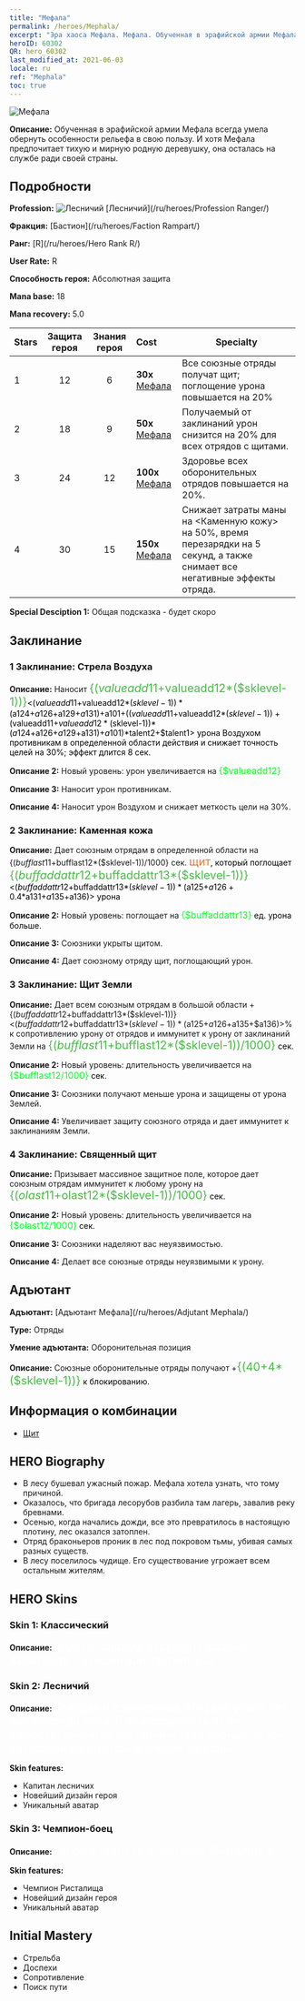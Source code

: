 ```yaml
---
title: "Мефала"
permalink: /heroes/Mephala/
excerpt: "Эра хаоса Мефала. Мефала. Обученная в эрафийской армии Мефала всегда умела обернуть особенности рельефа в свою пользу. И хотя Мефала предпочитает тихую и мирную родную деревушку, она осталась на службе ради своей страны."
heroID: 60302
QR: hero_60302
last_modified_at: 2021-06-03
locale: ru
ref: "Mephala"
toc: true
---
```

  ![Мефала](/images/h/h_Mephala.jpg)

 **Описание:** Обученная в эрафийской армии Мефала всегда умела обернуть особенности рельефа в свою пользу. И хотя Мефала предпочитает тихую и мирную родную деревушку, она осталась на службе ради своей страны.
## Подробности
 **Profession:** ![Лесничий](/images/h/h_prof_3.png)  [Лесничий](/ru/heroes/Profession Ranger/)

 **Фракция:** [Бастион](/ru/heroes/Faction Rampart/)

 **Ранг:** [R](/ru/heroes/Hero Rank R/)

 **User Rate:** R

 **Способность героя:** Абсолютная защита

 **Mana base:** 18

 **Mana recovery:** 5.0


  | Stars | Защита героя | Знания героя | Cost |     Specialty     |
  |---------|:---------------:|:---------------:|:--|--------------------|
  |    1    | 12 | 6 | **30x** [Мефала](/ItemsRU/her_367/) | Все союзные отряды получат щит; поглощение урона повышается на 20% |
  |    2    | 18 | 9 | **50x** [Мефала](/ItemsRU/her_367/) | Получаемый от заклинаний урон снизится на 20% для всех отрядов с щитами. |
  |    3    | 24 | 12 | **100x** [Мефала](/ItemsRU/her_367/) | Здоровье всех оборонительных отрядов повышается на 20%. |
  |    4    | 30 | 15 | **150x** [Мефала](/ItemsRU/her_367/) | Снижает затраты маны на <Каменную кожу> на 50%, время перезарядки на 5 секунд, а также снимает все негативные эффекты отряда. |

 **Special Desciption 1:** Общая подсказка - будет скоро

## Заклинание
### 1 Заклинание: Стрела Воздуха
 **Описание:** Наносит <span style="color: #48b946;font-size:20px">{($valueadd11+$valueadd12*($sklevel-1))}</span><span style="color: black"><($valueadd11+$valueadd12*($sklevel-1))*($a124+$a126+$a129+$a131)+$a101+(($valueadd11+$valueadd12*($sklevel-1))+($valueadd11+$valueadd12*($sklevel-1))*($a124+$a126+$a129+$a131)+$a101)*$talent2+$talent1> урона Воздухом противникам в определенной области действия и снижает точность целей на 30%; эффект длится 8 сек.

 **Описание 2:** Новый уровень: урон увеличивается на <span style="color: #00ff22;font-size:16px">{$valueadd12}</span><span style="color: black">

 **Описание 3:** Наносит урон противникам.

 **Описание 4:** Наносит урон Воздухом и снижает меткость цели на 30%.

### 2 Заклинание: Каменная кожа
 **Описание:** Дает союзным отрядам в определенной области на {($bufflast11+$bufflast12*($sklevel-1))/1000} сек. <span style="color: #e07c44;font-size:20px">щит</span><span style="color: black">, который поглощает <span style="color: #48b946;font-size:20px">{($buffaddattr12+$buffaddattr13*($sklevel-1))}</span><span style="color: black"><($buffaddattr12+$buffaddattr13*($sklevel-1))*($a125+$a126+0.4*$a131+$a135+$a136)> урона

 **Описание 2:** Новый уровень: поглощает на <span style="color: #00ff22;font-size:16px">{$buffaddattr13}</span><span style="color: black"> ед. урона больше.

 **Описание 3:** Союзники укрыты щитом.

 **Описание 4:** Дает союзному отряду щит, поглощающий урон.

### 3 Заклинание: Щит Земли
 **Описание:** Дает всем союзным отрядам в большой области +{($buffaddattr12+$buffaddattr13*($sklevel-1))}<($buffaddattr12+$buffaddattr13*($sklevel-1))*($a125+$a126+$a135+$a136)>% к сопротивлению урону от отрядов и иммунитет к урону от заклинаний Земли на <span style="color: #48b946;font-size:20px">{($bufflast11+$bufflast12*($sklevel-1))/1000}</span><span style="color: black"> сек.

 **Описание 2:** Новый уровень: длительность увеличивается на <span style="color: #00ff22;font-size:16px">{$bufflast12/1000}</span><span style="color: black"> сек.

 **Описание 3:** Союзники получают меньше урона и защищены от урона Землей.

 **Описание 4:** Увеличивает защиту союзного отряда и дает иммунитет к заклинаниям Земли.

### 4 Заклинание: Священный щит
 **Описание:** Призывает массивное защитное поле, которое дает союзным отрядам иммунитет к любому урону на <span style="color: #48b946;font-size:20px">{($olast11+$olast12*($sklevel-1))/1000}</span><span style="color: black"> сек.

 **Описание 2:** Новый уровень: длительность увеличивается на <span style="color: #00ff22;font-size:16px">{$olast12/1000}</span><span style="color: black"> сек.

 **Описание 3:** Союзники наделяют вас неуязвимостью.

 **Описание 4:** Делает все союзные отряды неуязвимыми к урону.


## Адъютант

 **Адъютант:**  [Адъютант Мефала](/ru/heroes/Adjutant Mephala/) 

 **Type:**  Отряды 

 **Умение адъютанта:**  Оборонительная позиция 

 **Описание:** Союзные оборонительные отряды получают +<span style="color: #48b946;font-size:20px">{(40+4*($sklevel-1))}</span><span style="color: black"> к блокированию.

## Информация о комбинации

* [Щит](/ru/combination/Щит/) 

## HERO Biography
   - В лесу бушевал ужасный пожар. Мефала хотела узнать, что тому причиной.
   - Оказалось, что бригада лесорубов разбила там лагерь, завалив реку бревнами.
   - Осенью, когда начались дожди, все это превратилось в настоящую плотину, лес оказался затоплен.
   - Отряд браконьеров проник в лес под покровом тьмы, убивая самых разных существ.
   - В лесу поселилось чудище. Его существование угрожает всем остальным жителям.

## HERO Skins
### Skin 1: **Классический**

 **Описание:** <span style="color: #ffffff;font-size:20px">В моей природе защищать слабых. Храбрость - лучший щит против зла!</span>


### Skin 2: **Лесничий**

 **Описание:** <span style="color: #ffffff;font-size:20px">Голодая и измученная, Мефала упала без сил посреди леса. В благодарность за ее самоотверженное заступничество лесные звери натаскали ей фруктов и ключевой воды. </span>

 **Skin features:** 

   - Капитан лесничих
   - Новейший дизайн героя
   - Уникальный аватар

### Skin 3: **Чемпион-боец**

 **Описание:** <span style="color: #ffffff;font-size:20px">Герой из героев и чемпион Ристалища!</span>

 **Skin features:** 

   - Чемпион Ристалища
   - Новейший дизайн героя
   - Уникальный аватар


## Initial Mastery
   - Стрельба
   - Доспехи
   - Сопротивление
   - Поиск пути
